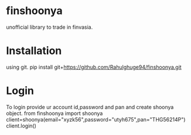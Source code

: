 # finshoonya
unofficial library to trade in finvasia.

# Installation
  using git.
  pip install git+https://github.com/Rahulghuge94/finshoonya.git
# Login
To login provide ur account id,password and pan and create shoonya object.
  from finshoonya import shoonya
  client=shoonya(email="xyzk56",password="utyh675",pan="THG56214P")
  client.login()
